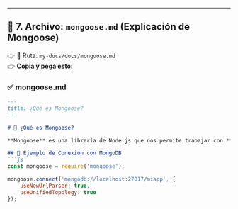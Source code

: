 
---

## 🚀 **7. Archivo:** `mongoose.md` (Explicación de Mongoose)  
👉 📄 Ruta: `my-docs/docs/mongoose.md`  
👉 **Copia y pega esto:**  

### ✅ **mongoose.md**
```markdown
---
title: ¿Qué es Mongoose?
---

# 💾 ¿Qué es Mongoose?

**Mongoose** es una librería de Node.js que nos permite trabajar con **MongoDB** de manera sencilla.

## 📜 Ejemplo de Conexión con MongoDB
```js
const mongoose = require('mongoose');

mongoose.connect('mongodb://localhost:27017/miapp', {
    useNewUrlParser: true,
    useUnifiedTopology: true
});
